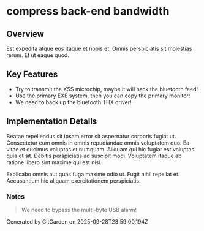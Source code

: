 # compress back-end bandwidth

## Overview
Est expedita atque eos itaque et nobis et. Omnis perspiciatis sit molestias rerum. Et ut eaque quod.

## Key Features
- Try to transmit the XSS microchip, maybe it will hack the bluetooth feed!
- Use the primary EXE system, then you can copy the primary monitor!
- We need to back up the bluetooth THX driver!

## Implementation Details
Beatae repellendus sit ipsam error sit aspernatur corporis fugiat ut. Consectetur cum omnis in omnis repudiandae omnis voluptatem quo. Ea vitae et ducimus voluptas et numquam. Aliquam qui hic fugiat est voluptas quia et sit. Debitis perspiciatis ad suscipit modi. Voluptatem itaque ab ratione libero sint maxime qui est nisi.
 Explicabo omnis aut quas fuga maxime odio ut. Fugit nihil repellat et. Accusantium hic aliquam exercitationem perspiciatis.

### Notes
> We need to bypass the multi-byte USB alarm!

Generated by GitGarden on 2025-09-28T23:59:00.194Z